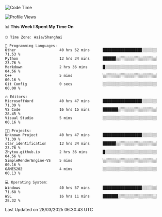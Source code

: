 <!--START_SECTION:waka-->
![Code Time](http://img.shields.io/badge/Code%20Time-2%2C498%20hrs%207%20mins-blue)

![Profile Views](http://img.shields.io/badge/Profile%20Views-1-blue)

📊 **This Week I Spent My Time On** 

```text
🕑︎ Time Zone: Asia/Shanghai

💬 Programming Languages: 
Other                    40 hrs 52 mins      ██████████████████░░░░░░░   71.53 % 
Python                   13 hrs 34 mins      ██████░░░░░░░░░░░░░░░░░░░   23.76 % 
Markdown                 2 hrs 36 mins       █░░░░░░░░░░░░░░░░░░░░░░░░   04.56 % 
C++                      5 mins              ░░░░░░░░░░░░░░░░░░░░░░░░░   00.16 % 
Git Config               0 secs              ░░░░░░░░░░░░░░░░░░░░░░░░░   00.00 % 

🔥 Editors: 
MicrosoftWord            40 hrs 47 mins      ██████████████████░░░░░░░   71.39 % 
VS Code                  16 hrs 15 mins      ███████░░░░░░░░░░░░░░░░░░   28.45 % 
Visual Studio            5 mins              ░░░░░░░░░░░░░░░░░░░░░░░░░   00.16 % 

🐱‍💻 Projects: 
Unknown Project          40 hrs 47 mins      ██████████████████░░░░░░░   71.39 % 
star_identification      13 hrs 34 mins      ██████░░░░░░░░░░░░░░░░░░░   23.76 % 
Zhytou.github.io         2 hrs 36 mins       █░░░░░░░░░░░░░░░░░░░░░░░░   04.56 % 
SimpleRenderEngine-VS    5 mins              ░░░░░░░░░░░░░░░░░░░░░░░░░   00.16 % 
GAMES202                 4 mins              ░░░░░░░░░░░░░░░░░░░░░░░░░   00.13 % 

💻 Operating System: 
Windows                  40 hrs 57 mins      ██████████████████░░░░░░░   71.68 % 
WSL                      16 hrs 11 mins      ███████░░░░░░░░░░░░░░░░░░   28.32 % 
```


 Last Updated on 28/03/2025 06:30:43 UTC
<!--END_SECTION:waka-->